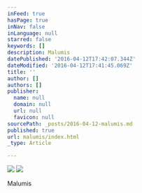 ```yaml
---
inFeed: true
hasPage: true
inNav: false
inLanguage: null
starred: false
keywords: []
description: Malumis
datePublished: '2016-04-12T17:42:07.344Z'
dateModified: '2016-04-12T17:41:45.069Z'
title: ''
author: []
authors: []
publisher:
  name: null
  domain: null
  url: null
  favicon: null
sourcePath: _posts/2016-04-12-malumis.md
published: true
url: malumis/index.html
_type: Article

---
```

![](https://the-grid-user-content.s3-us-west-2.amazonaws.com/9df46819-ac03-4f29-948f-baf33d63a6a9.jpg)
![](https://the-grid-user-content.s3-us-west-2.amazonaws.com/05004c61-15fe-44f5-b1b7-a28899f25392.jpg)

Malumis